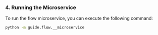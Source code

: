 ### 4. Running the Microservice

To run the flow microservice, you can execute the following command:

```bash
python -m guide.flow.__microservice
```

